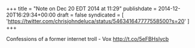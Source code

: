 +++
title = "Note on Dec 20 EDT 2014 at 11:29"
publishdate = 2014-12-20T16:29:34+00:00
draft = false
syndicated = [ 'https://twitter.com/chrisjohndeluca/status/546341647777558500?s=20' ]
+++

Confessions of a former internet troll - Vox http://t.co/5eFBHsIycb
